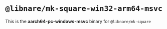 # `@libnare/mk-square-win32-arm64-msvc`

This is the **aarch64-pc-windows-msvc** binary for `@libnare/mk-square`
